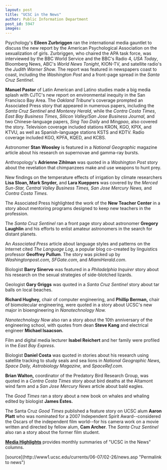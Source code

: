 ```yaml
---
layout: post
title: "UCSC in the News"
author: Public Information Department
post_id: 5947
images:
---
```


<a name="content" id="content"></a>
<p>
  Psychology's <strong>Eileen Zurbriggen</strong> ran the international media gauntlet to discuss the new report by the American Psychological Association on the sexualization of girls. Zurbriggen, who chaired the APA task force, was interviewed by the BBC World Service and the BBC's Radio 4, <i>USA Today</i>, Bloomberg News, ABC's <i>World News Tonight</i>, KION-TV, and satellite radio's the <i>Judith Warner Show</i>. The report was featured in newspapers coast to coast, including the <i>Washington Post</i> and a front-page spread in the <i>Santa Cruz Sentinel</i>.
</p>
<p>
  <strong>Manuel Pastor</strong> of Latin American and Latino studies made a big media splash with CJTC's new report on environmental inequity in the San Francisco Bay Area. The <i>Oakland Tribune</i>'s coverage prompted an Associated Press story that appeared in numerous papers, including the <i>Santa Cruz Sentinel</i> and <i>Monterey Herald</i>, while the <i>Contra Costa Times</i>, <i>East Bay Business Times</i>, <i>Silicon Valley/San Jose Business Journal,</i> and two Chinese-language papers, <i>Sing Tao Daily</i> and <i>Mingpao</i>, also covered the story. Television coverage included stations KRON, KGO, KPIX, and KTVU, as well as Spanish-language stations KSTS and KDTV. Radio coverage included KGO, KPFA, KQED, and KCBS.
</p>
<p>
  Astronomer <strong>Stan Woosley</strong> is featured in a <i>National Geographic</i> magazine article about his research on supernovae and gamma-ray bursts.
</p>
<p>
  Anthropology's <strong>Adrienne Zihlman</strong> was quoted in a <i>Washington Post</i> story about the revelation that chimpanzees make and use weapons to hunt prey.
</p>
<p>
  New findings on the temperature effects of irrigation by climate researchers <strong>Lisa Sloan, Mark Snyder,</strong> and <strong>Lara Kueppers</strong> was covered by the <i>Merced Sun-Star, Central Valley Business Times, San Jose Mercury News,</i> and <i>Contra Costa Times.</i>
</p>
<p>
  The Associated Press highlighted the work of the <strong>New Teacher Center</strong> in a story about mentoring programs designed to keep new teachers in the profession.
</p>
<p>
  The <i>Santa Cruz Sentinel</i> ran a front page story about astronomer <strong>Gregory Laughlin</strong> and his efforts to enlist amateur astronomers in the search for distant planets.
</p>
<p>
  An <i>Associated Press</i> article about language styles and patterns on the Internet cited <i>The Language Log</i>, a popular blog co-created by linguistics professor <strong>Geoffrey Pullum</strong>. The story was picked up by <i>Washingtonpost.com, SFGate.com</i>, and <i>MiamiHerald.com</i>.
</p>
<p>
  Biologist <strong>Barry Sinervo</strong> was featured in a <i>Philadelphia Inquirer</i> story about his research on the sexual strategies of side-blotched lizards.
</p>
<p>
  Geologist <strong>Gary Griggs</strong> was quoted in a <i>Santa Cruz Sentinel</i> story about tar balls on local beaches.
</p>
<p>
  <strong>Richard Hughey,</strong> chair of computer engineering, and <strong>Phillip Berman,</strong> chair of biomolecular engineering, were quoted in a story about UCSC's new major in bioengineering in <i>Nanotechnology Now.</i>
</p>
<p>
  <i>Nanotechnology Now</i> also ran a story about the 10th anniversary of the engineering school, with quotes from dean <strong>Steve Kang</strong> and electrical engineer <strong>Michael Isaacson.</strong>
</p>
<p>
  Film and digital media lecturer <strong>Isabel Reichert</strong> and her family were profiled in the <i>East Bay Express</i>.
</p>
<p>
  Biologist <strong>Daniel Costa</strong> was quoted in stories about his research using satellite tracking to study seals and sea lions in <i>National Geographic News, Space Daily, Astrobiology Magazine,</i> and <i>SpaceRef.com.</i>
</p>
<p>
  <strong>Brian Walton,</strong> coordinator of the Predatory Bird Research Group, was quoted in a <i>Contra Costa Times</i> story about bird deaths at the Altamont wind farm and a <i>San Jose Mercury News</i> article about bald eagles.
</p>
<p>
  The <i>Good Times</i> ran a story about a new book on whales and whaling edited by biologist <strong>James Estes.</strong>
</p>
<p>
  The Santa Cruz <i>Good Times</i> published a feature story on UCSC alum <strong>Aaron Platt</strong> who was nominated for a 2007 Independent Spirit Award--considered the Oscars of the independent film world--for his camera work on a movie written and directed by fellow alum, <strong>Cam Archer</strong>. The <i>Santa Cruz Sentinel</i> also ran a story about the former film student.
</p>
<p>
  <a href="http://www.ucsc.edu/news_events/media_highlights"><b>Media Highlights</b></a> provides monthly summaries of "UCSC in the News" columns.
</p>
<form>
  <input name="t1" size="-1" type="hidden">
</form>



</p>
[source](http://www1.ucsc.edu/currents/06-07/02-26/news.asp "Permalink to news")
